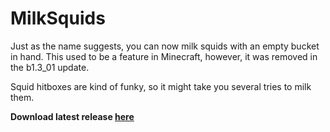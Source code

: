 # MilkSquids
Just as the name suggests, you can now milk squids with an empty bucket in hand. This used to be a feature in Minecraft, however, it was removed in the b1.3_01 update.

Squid hitboxes are kind of funky, so it might take you several tries to milk them.

<b>Download latest release [here](https://github.com/AleksandarHaralanov/MilkSquids/releases/latest)</b>